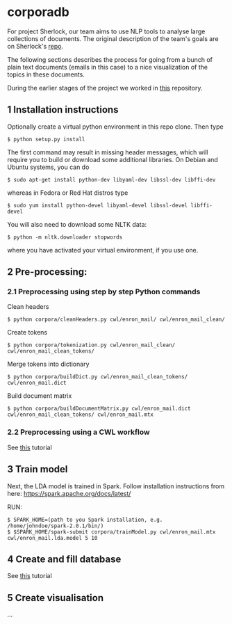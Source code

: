 # corporadb

For project Sherlock, our team aims to use NLP tools to analyse large collections of documents. The original description of the team's goals are on Sherlock's [repo](https://github.com/nlesc-sherlock/Sherlock/blob/master/topics/analyzing_document_collections/analyzing_large_document_collections.md).

The following sections describes the process for going from a bunch of plain text documents (emails in this case) to a nice visualization of the topics in these documents.

During the earlier stages of the project we worked in [this](https://github.com/nlesc-sherlock/analyzing-corpora) repository.

## 1 Installation instructions
Optionally create a virtual python environment in this repo clone.
Then type

```shell
$ python setup.py install
```

The first command may result in missing header messages, which will require you to build or download some additional
libraries. On Debian and Ubuntu systems, you can do

```shell
$ sudo apt-get install python-dev libyaml-dev libssl-dev libffi-dev
```

whereas in Fedora or Red Hat distros type

```shell
$ sudo yum install python-devel libyaml-devel libssl-devel libffi-devel

```

You will also need to download some NLTK data:
```shell
$ python -m nltk.downloader stopwords
```
where you have activated your virtual environment, if you use one.

## 2 Pre-processing:

### 2.1 Preprocessing using step by step Python commands

Clean headers
```shell
$ python corpora/cleanHeaders.py cwl/enron_mail/ cwl/enron_mail_clean/
```

Create tokens
```shell
$ python corpora/tokenization.py cwl/enron_mail_clean/ cwl/enron_mail_clean_tokens/
```

Merge tokens into dictionary
```shell
$ python corpora/buildDict.py cwl/enron_mail_clean_tokens/ cwl/enron_mail.dict
```

Build document matrix
```shell
$ python corpora/buildDocumentMatrix.py cwl/enron_mail.dict cwl/enron_mail_clean_tokens/ cwl/enron_mail.mtx
```

### 2.2 Preprocessing using a CWL workflow

See [this](https://github.com/nlesc-sherlock/corporadb/tree/master/cwl) tutorial

## 3 Train model

Next, the LDA model is trained in Spark. Follow installation instructions from here: https://spark.apache.org/docs/latest/

RUN:
```
$ SPARK_HOME=(path to you Spark installation, e.g. /home/johndoe/spark-2.0.1/bin/)
$ $SPARK_HOME/spark-submit corpora/trainModel.py cwl/enron_mail.mtx cwl/enron_mail.lda.model 5 10
```
## 4 Create and fill database

See [this](https://github.com/nlesc-sherlock/corporadb/tree/master/createdb) tutorial

## 5 Create visualisation

...

